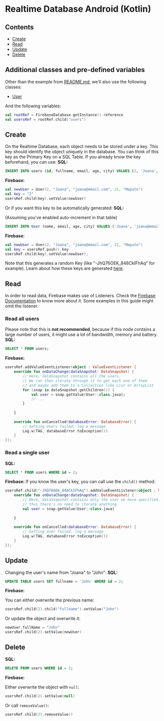 # Realtime Database Android (Kotlin)

## Contents
- [Create](#create)
- [Read](#read)
- [Update](#update)
- [Delete](#delete)

## Additional classes and pre-defined variables
Other than the example from [README.md](/README.md), we'll also use the following classes:
- [User](User.kt)

And the following variables:
```kotlin
val rootRef = FirebaseDatabase.getInstance().reference
val usersRef = rootRef.child("users")
```

## Create
On the Realtime Database, each object needs to be stored under a key. This
 key should identify the object uniquely in the database.
 You can think of this key as the Primary Key on a SQL Table.
 If you already know the key beforehand, you can use:
**SQL:**
```sql
INSERT INTO users (id, fullname, email, age, city) VALUES (2, 'Joana', 'joana@email.com', 21, 'Maputo');
```

**Firebase:**
```kotlin
val newUser = User(2, "Joana", "joana@email.com", 21, "Maputo")
val key = "2"
usersRef.child(key).setValue(newUser)
```

Or if you want this key to be automatically generated:
**SQL:**

(Assuming you've enabled auto-increment in that table)
```sql
INSERT INTO User (name, email, age, city) VALUES ('Joana', 'joana@email.com', 21, 'Maputo');
```

**Firebase:**
```kotlin
val newUser = User(2, "Joana", "joana@email.com", 21, "Maputo")
val key = usersRef.push().key
usersRef.child(key).setValue(newUser);
```
Note that this generates a random Key (like "-JhQ76OEK_848CkIFhAq" for example). Learn about how these keys are
 generated [here](https://firebase.googleblog.com/2015/02/the-2120-ways-to-ensure-unique_68.html).

## Read
In order to read data, Firebase makes use of Listeners. Check the
 [Firebase Documentation](https://firebase.google.com/docs/database/android/read-and-write#listen_for_value_events)
 to know more about it. Some examples in this guide might omit the listener.

### Read all users
Please note that this is **not recommended**, because if this node contains a large number of users,
 it might use a lot of bandwidth, memory and battery.
**SQL:**
```sql
SELECT * FROM users;
```
**Firebase:**
```kotlin
usersRef.addValueEventListener(object : ValueEventListener {
    override fun onDataChange(dataSnapshot: DataSnapshot) {
        // Here, dataSnapshot contains all the users.
        // We can then iterate through it to get each one of them
        // and maybe add them to a Collection like List or ArrayList
        for (snap in dataSnapshot.getChildren()) {
            val user = snap.getValue(User::class.java);
            // ...
        }
        
    }
    
    override fun onCancelled(databaseError: DatabaseError) {
        // Getting Users failed, log a message
        Log.w(TAG, databaseError.toException())
    }
});
```

### Read a single user
**SQL:**
```sql
SELECT * FROM users WHERE id = 2;
```

**Firebase:**
If you know the user's key, you can call use the `child()` method:
```kotlin
usersRef.child("-JhQ76OEK_848CkIFhAq").addValueEventListener(object : ValueEventListener {
    override fun onDataChange(dataSnapshot: DataSnapshot) {
        // Here, dataSnapshot contains only the user we have specified,
        // thus there's no need to iterate anything
        val user = snap.getValue(User::class.java)
        
    }
    
    override fun onCancelled(databaseError: DatabaseError) {
        // Getting User failed, log a message
        Log.w(TAG, databaseError.toException())
    }
});
```

<!--
**SQL:**
```sql

```
**Firebase:**
```kotlin

```
-->

## Update
Changing the user's name from "Joana" to "John":
**SQL:**
```sql
UPDATE TABLE users SET fullname = 'John' WHERE id = 2;
```

**Firebase:**

You can either overwrite the previous name:
```kotlin
usersRef.child(2).child("fullname").setValue("John")
```
Or update the object and overwrite it: 
```kotlin
newUser.fullName = "John"
usersRef.child(2).setValue(newUser)
```

## Delete
**SQL:**
```sql
DELETE FROM users WHERE id = 2;
```

**Firebase:**

Either overwrite the object with `null`:
```kotlin
usersRef.child(2).setValue(null)
```
Or call `removeValue()`:
```kotlin
usersRef.child(2).removeValue()
```